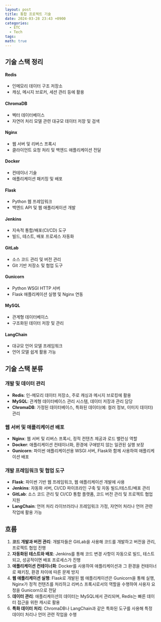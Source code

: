 ```yaml
---
layout: post
title: 통합 프로젝트 기술
date: 2024-03-28 23:43 +0900
categories:
  - ETC
  - Tech
tags: 
math: true
---
```


## 기술 스택 정리

#### Redis
- 인메모리 데이터 구조 저장소
- 캐싱, 메시지 브로커, 세션 관리 등에 활용
#### ChromaDB
- 벡터 데이터베이스
- 자연어 처리 모델 관련 대규모 데이터 저장 및 검색
#### Nginx
- 웹 서버 및 리버스 프록시
- 클라이언트 요청 처리 및 백엔드 애플리케이션 전달
#### Docker
- 컨테이너 기술
- 애플리케이션 패키징 및 배포
#### Flask
- Python 웹 프레임워크
- 백엔드 API 및 웹 애플리케이션 개발
#### Jenkins
- 지속적 통합/배포(CI/CD) 도구
- 빌드, 테스트, 배포 프로세스 자동화
#### GitLab
- 소스 코드 관리 및 버전 관리
- Git 기반 저장소 및 협업 도구
#### Gunicorn
- Python WSGI HTTP 서버
- Flask 애플리케이션 실행 및 Nginx 연동
#### MySQL
- 관계형 데이터베이스
- 구조화된 데이터 저장 및 관리
#### LangChain
- 대규모 언어 모델 프레임워크
- 언어 모델 쉽게 활용 가능


## 기술 스택 분류
### 개발 및 데이터 관리

- **Redis**: 인-메모리 데이터 저장소, 주로 캐싱과 메시지 브로킹에 활용
- **MySQL**: 관계형 데이터베이스 관리 시스템, 데이터 저장과 관리 담당
- **ChromaDB**: 가정된 데이터베이스, 특화된 데이터(예: 컬러 정보, 이미지 데이터) 관리

### 웹 서버 및 애플리케이션 배포

- **Nginx**: 웹 서버 및 리버스 프록시, 정적 컨텐츠 제공과 로드 밸런싱 역할
- **Docker**: 애플리케이션 컨테이너화, 환경에 구애받지 않는 일관된 실행 보장
- **Gunicorn**: 파이썬 애플리케이션용 WSGI 서버, Flask와 함께 사용하여 애플리케이션 배포

### 개발 프레임워크 및 협업 도구

- **Flask**: 파이썬 기반 웹 프레임워크, 웹 애플리케이션 개발에 사용
- **Jenkins**: 자동화 서버, CI/CD 파이프라인 구축 및 자동 빌드/테스트/배포 관리
- **GitLab**: 소스 코드 관리 및 CI/CD 통합 플랫폼, 코드 버전 관리 및 프로젝트 협업 지원
- **LangChain**: 언어 처리 라이브러리나 프레임워크 가정, 자연어 처리나 언어 관련 작업에 활용 가능




## 흐름

1. **코드 개발과 버전 관리**: 개발자들은 GitLab을 사용해 코드를 개발하고 버전을 관리, 프로젝트 협업 진행
2. **자동화된 테스트와 배포**: Jenkins를 통해 코드 변경 사항이 자동으로 빌드, 테스트되고, 성공적이면 배포 프로세스가 진행
3. **애플리케이션 컨테이너화**: Docker를 사용하여 애플리케이션과 그 환경을 컨테이너로 패키징, 환경 차이에 따른 문제 방지
4. **웹 애플리케이션 실행**: Flask로 개발된 웹 애플리케이션은 Gunicorn을 통해 실행, Nginx가 정적 컨텐츠를 처리하고 리버스 프록시로서의 역할을 수행하여 사용자 요청을 Gunicorn으로 전달
5. **데이터 관리**: 애플리케이션의 데이터는 MySQL에서 관리되며, Redis는 빠른 데이터 접근을 위한 캐시로 활용
6. **특화 데이터 처리**: ChromaDB나 LangChain과 같은 특화된 도구를 사용해 특정 데이터 처리나 언어 관련 작업을 수행